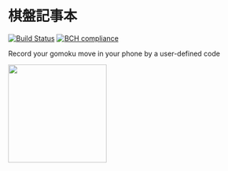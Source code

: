 # 棋盤記事本
[![Build Status](https://travis-ci.com/easylive1989/LittleFlowerApp.svg?branch=master)](https://travis-ci.com/easylive1989/LittleFlowerApp)
[![BCH compliance](https://bettercodehub.com/edge/badge/easylive1989/LittleFlowerApp?branch=master)](https://bettercodehub.com/)

Record your gomoku move in your phone by a user-defined code

<a href='https://play.google.com/store/apps/details?id=com.paulwu.little_flower_app&hl=zh-hk'><img src='https://play.google.com/intl/en_us/badges/static/images/badges/en_badge_web_generic.png' width="200"/></a>
